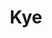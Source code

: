 ---
title: "Kye"
position: "Point Guard"
height: "6'"
image: "https://placehold.co/80x80/png"
bio: "Floor general with excellent court vision and leadership skills."
team: "17U"
videos:
  - "https://www.youtube.com/embed/dQw4w9WgXcQ"
--- 